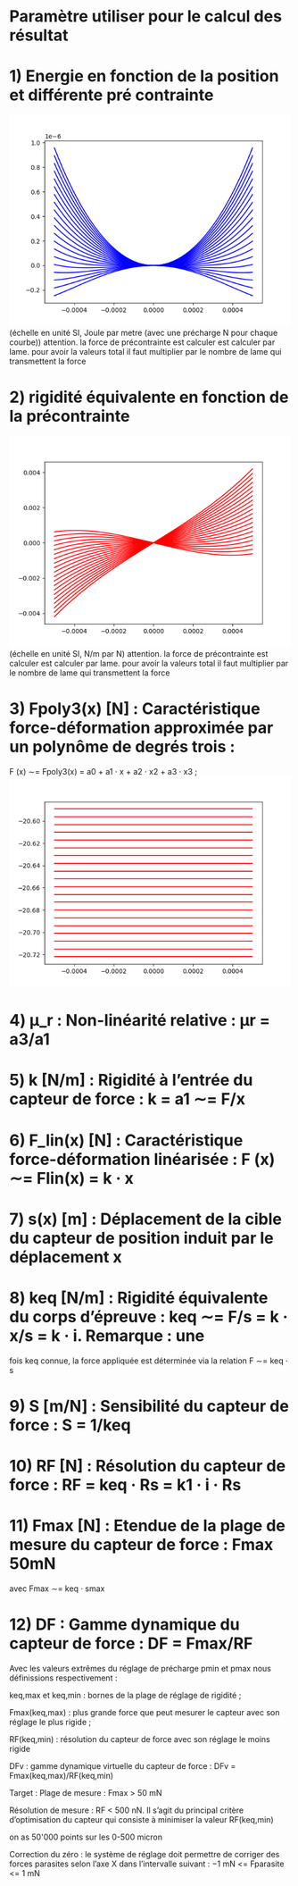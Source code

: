 # Paramètre utiliser pour le calcul des résultat

# 1) Energie en fonction de la position et différente pré contrainte

![EnergyAsPreloadPosition.png](EnergyAsPreloadPosition.png)
(échelle en unité SI, Joule par metre (avec une précharge N pour chaque courbe))
attention. la force de précontrainte est calculer est calculer par lame.
pour avoir la valeurs total il faut multiplier par le nombre de lame qui transmettent la force

# 2) rigidité équivalente en fonction de la précontrainte

![RigidityAsPreload.png](RigidityAsPreload.png)
(échelle en unité SI, N/m par N)
attention. la force de précontrainte est calculer est calculer par lame.
pour avoir la valeurs total il faut multiplier par le nombre de lame qui transmettent la force

# 3) Fpoly3(x) [N] : Caractéristique force-déformation approximée par un polynôme de degrés trois :
F (x) ∼= Fpoly3(x) = a0 + a1 · x + a2 · x2 + a3 · x3 ;
![RigidityAsPreloadPolynomial.png](RigidityAsPreloadPolynomial.png)
# 4) μ_r : Non-linéarité relative : μr = a3/a1

# 5) k [N/m] : Rigidité à l’entrée du capteur de force : k = a1 ∼= F/x

# 6) F_lin(x) [N] : Caractéristique force-déformation linéarisée : F (x) ∼= Flin(x) = k · x

# 7) s(x) [m] : Déplacement de la cible du capteur de position induit par le déplacement x

# 8) keq [N/m] : Rigidité équivalente du corps d’épreuve : keq ∼= F/s = k · x/s = k · i. Remarque : une
fois keq connue, la force appliquée est déterminée via la relation F ∼= keq · s

# 9) S [m/N] : Sensibilité du capteur de force : S = 1/keq

# 10) RF [N] : Résolution du capteur de force : RF = keq · Rs = k1 · i · Rs

# 11) Fmax [N] : Etendue de la plage de mesure du capteur de force : Fmax 50mN
avec Fmax ∼= keq · smax

# 12) DF : Gamme dynamique du capteur de force : DF = Fmax/RF

Avec les valeurs extrêmes du réglage de précharge pmin et pmax nous définissions respectivement :

keq,max et keq,min : bornes de la plage de réglage de rigidité ;

Fmax(keq,max) : plus grande force que peut mesurer le capteur avec son réglage le plus rigide ;

RF(keq,min) : résolution du capteur de force avec son réglage le moins rigide

DFv : gamme dynamique virtuelle du capteur de force : DFv = Fmax(keq,max)/RF(keq,min)

Target :
Plage de mesure : Fmax > 50 mN

Résolution de mesure : RF < 500 nN. Il s’agit du principal critère d’optimisation du capteur
qui consiste à minimiser la valeur RF(keq,min)

on as 50'000 points sur les 0-500 micron

Correction du zéro : le système de réglage doit permettre de corriger des forces parasites
selon l’axe X dans l’intervalle suivant : −1 mN <= Fparasite <= 1 mN
